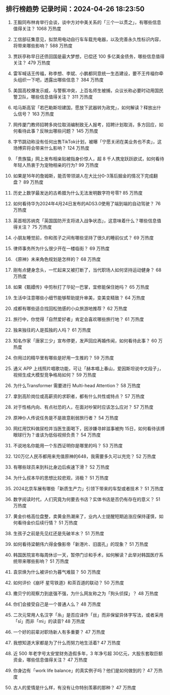 
## 排行榜趋势 记录时间：2024-04-26 18:23:50
  
  1. 王毅同布林肯举行会谈，谈中方对中美关系的「三个一以贯之」，有哪些信息值得关注？ 1068 万热度
    
  2. 工信部征集意见，拟禁用电动自行车车载充电器，以及完善永久性标识内容，将带来哪些影响？ 588 万热度
    
  3. 贾跃亭称早日还债回国是最大梦想，已偿还 100 多亿美金债务，哪些信息值得关注？ 479 万热度
    
  4. 雷军喊话王传福，称李想、李斌、小鹏都同意统一生态建设，要不王传福你牵头组织一下吧，透露出哪些信息？ 384 万热度
    
  5. 美国高校爆发示威，与警察冲突，上百名师生被捕，众议长称必要时动用国民警卫队，哪些信息值得关注？ 311 万热度
    
  6. 哈马斯高官「若巴勒斯坦建国，愿放下武器转为政党」，如何解读？释放出什么信号？ 163 万热度
    
  7. 网传厦门教师招聘多岗位取消编制致无人报考，招聘计划取消，多方回应，如何看待此事？反映出哪些问题？ 145 万热度
    
  8. 字节跳动称没有任何出售TikTok计划，被曝「宁愿关闭在美业务也不卖」，这场博弈将会带来什么影响？ 124 万热度
    
  9. 「贵族猫」网上发布相亲贴被指身价惊人，超 8 千人携宠跃跃欲试，如何看待年轻人热衷于为宠物相亲的行为? 99 万热度
    
  10. 如果是16年的詹姆斯，能否带领湖人在大比分0-3落后掘金的情况下完成翻盘？ 89 万热度
    
  11. 历史上数学最发达的古希腊为什么无法发明数字符号零? 85 万热度
    
  12. 如何看待华为2024年4月24日发布的ADS3.0使用了端到端的自动驾驶？ 76 万热度
    
  13. 英首相苏纳克「英国国防开支将进入战争状态」，这意味着什么？哪些信息值得关注？ 75 万热度
    
  14. 小朋友睡觉前，你和孩子之间有哪些坚持了很久的睡前仪式？ 69 万热度
    
  15. 律师事务所为什么很少开在一楼临街？ 69 万热度
    
  16. 《原神》未来角色规划是怎样的？ 68 万热度
    
  17. 刚有点健身念头，一忙起来又被打断了，当代职场人如何坚持运动健身？ 68 万热度
    
  18. 如果《甄嬛传》中剪秋打了华妃一巴掌，宜修能保住她吗？ 65 万热度
    
  19. 生活中注意哪些小细节能够帮助提升审美，变美变精致？ 64 万热度
    
  20. 成都有哪些适合找回松弛感的小众旅游地推荐？ 62 万热度
    
  21. 旅行中，你觉得「自然爱好者」肯定会喜欢哪些旅行地？ 61 万热度
    
  22. 独来独往的人是孤独的人吗？ 61 万热度
    
  23. 知名作家「唐家三少」宣布停更，发声回应再婚传闻，如何看待此事？ 60 万热度
    
  24. 你用过的精华里有哪些是好用一生推的？ 59 万热度
    
  25. 通义 APP 上线照片唱歌功能，可让「赫本唱上春山，爱因斯坦说中文段子」，视频生成大模型竞争格局如何？ 59 万热度
    
  26. 为什么Transformer 需要进行 Multi-head Attention？ 58 万热度
    
  27. 拿到高阶岗位或高薪资的求职者，都有什么共性或特点？ 57 万热度
    
  28. 对于性格内向、有点社恐的人，在面对吵架时应该怎么应对？ 57 万热度
    
  29. 原神仆人传说任务是不是故意削弱旅行者？ 54 万热度
    
  30. 网红用饮料做尿检并当医生面喝下，因涉嫌寻衅滋事被拘 15日，如何看待该搏眼球行为？谁该为低俗视频负责？ 54 万热度
    
  31. 不说地名你能用一个东西证明你是哪里的吗？ 53 万热度
    
  32. 120万亿人民币都用来充值原神的648，我需要多久可以充完？ 52 万热度
    
  33. 有哪些球员来到科比身边后疾速下滑？ 52 万热度
    
  34. 为什么叔本华的思想比较悲观，消极？ 51 万热度
    
  35. 2024北京车展有哪些「新质生产力」引领下带来的车型或者技术？ 51 万热度
    
  36. 数字阅读时代，人们究竟为何要去书店？实体书店是否仍有存在的意义？ 51 万热度
    
  37. 黄金价格高位盘整，卖黄金热潮来了，业内人士提醒短期追涨应保持谨慎，如何看待金价后续行情？ 51 万热度
    
  38. 生孩子之前是先见红还是先破羊水？ 51 万热度
    
  39. 如何看待梁朝伟六得金像影帝「新港片、旧面孔」的现象？ 51 万热度
    
  40. 韩国医院宣布每周休诊一天，暂停门诊和手术，如何解读？此举对韩国医疗系统带来哪些影响？ 51 万热度
    
  41. 袁崇焕为什么被评价为暮气难鼓？ 50 万热度
    
  42. 如何评价《崩坏 星穹铁道》和茶百道的联动？ 50 万热度
    
  43. 撒贝宁的观察力到底强不强，为什么网友称之为「狗头侦探」？ 48 万热度
    
  44. 你们会接受自己是一个普通人么？ 48 万热度
    
  45. 二次元常用人名汉字「糸」是否应译作「丝」而非保留异体字写法，或者采用「sī」而非「mì」的读音? 48 万热度
    
  46. 一个好的前辈对职场新人有多重要？ 47 万热度
    
  47. 我想知道大家都是为了什么而努力地生活着? 47 万热度
    
  48. 近 500 年老字号太安堂财务造假多年，3 年净亏超 30亿元，大股东套取巨额资金，哪些信息值得关注？ 47 万热度
    
  49. 你身边有「work life balance」的真实例子吗？他们是如何做到的？ 47 万热度
    
  50. 古人的爱情是什么样，有没有让你特别羡慕的那种？ 47 万热度
    